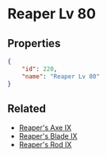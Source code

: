# Reaper Lv 80

<no description available>

## Properties

```json
{
    "id": 220,
    "name": "Reaper Lv 80"
}
```

## Related

- [Reaper's Axe IX](../items/12811-reaper-s-axe-ix.md)
- [Reaper's Blade IX](../items/12815-reaper-s-blade-ix.md)
- [Reaper's Rod IX](../items/12819-reaper-s-rod-ix.md)

